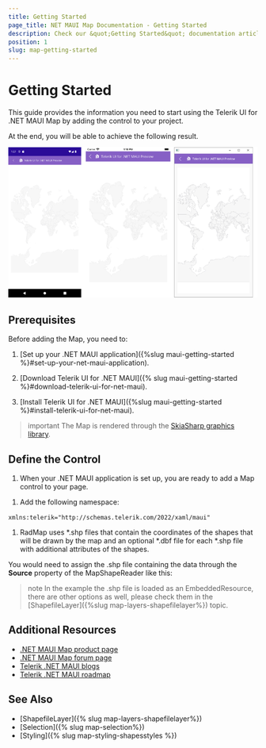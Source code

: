 ```yaml
---
title: Getting Started
page_title: NET MAUI Map Documentation - Getting Started
description: Check our &quot;Getting Started&quot; documentation article for Telerik Map for .NET MAUI control.
position: 1
slug: map-getting-started
---
```


# Getting Started

This guide provides the information you need to start using the Telerik UI for .NET MAUI Map by adding the control to your project.

At the end, you will be able to achieve the following result.

![Map Getting Started](images/map_getting_started.png)

## Prerequisites

Before adding the Map, you need to:

1. [Set up your .NET MAUI application]({%slug maui-getting-started %}#set-up-your-net-maui-application).

1. [Download Telerik UI for .NET MAUI]({% slug maui-getting-started %}#download-telerik-ui-for-net-maui).

1. [Install Telerik UI for .NET MAUI]({%slug maui-getting-started %}#install-telerik-ui-for-net-maui).

>important The Map is rendered through the [SkiaSharp graphics library](https://skia.org/).

## Define the Control

1. When your .NET MAUI application is set up, you are ready to add a Map control to your page.

 <snippet id='map-getting-started-xaml' />
 <snippet id='map-gettingstarted-csharp' />

1. Add the following namespace:

 ```XAML
 xmlns:telerik="http://schemas.telerik.com/2022/xaml/maui"
 ```

1. RadMap uses *.shp files that contain the coordinates of the shapes that will be drawn by the map and an optional *.dbf file for each *.shp file with additional attributes of the shapes.

 You would need to assign the .shp file containing the data through the **Source** property of the MapShapeReader like this:

 <snippet id='map-gettingstarted-setting-source' />

>note In the example the .shp file is loaded as an EmbeddedResource, there are other options as well, please check them in the [ShapefileLayer]({%slug map-layers-shapefilelayer%}) topic.

## Additional Resources

- [.NET MAUI Map product page](https://www.telerik.com/maui-ui/map)
- [.NET MAUI Map forum page](https://www.telerik.com/forums/maui?tagId=1870)
- [Telerik .NET MAUI blogs](https://www.telerik.com/blogs/tag/.net-maui)
- [Telerik .NET MAUI roadmap](https://www.telerik.com/support/whats-new/maui-ui/roadmap)

## See Also

- [ShapefileLayer]({% slug map-layers-shapefilelayer%})
- [Selection]({% slug map-selection%})
- [Styling]({% slug map-styling-shapesstyles %})


